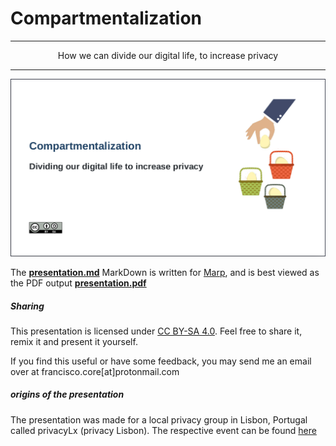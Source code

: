 # Compartmentalization

-----
<center>How we can divide our digital life, to increase privacy</center>

----
![First Slide](https://raw.githubusercontent.com/francisco-core/presentation-compartmentalization/master/images/first-slide.png)

The [**presentation.md**](./presentation.md) MarkDown is written for [Marp](https://yhatt.github.io/marp/), and is best viewed as the PDF output [**presentation.pdf**](./presentation.pdf)

##### Sharing

This presentation is licensed under [CC BY-SA 4.0](http://creativecommons.org/licenses/by-sa/4.0/). Feel free to share it, remix it and present it yourself.

If you find this useful or have some feedback, you may send me an email over at francisco.core[at]protonmail.com 

##### origins of the presentation
The presentation was made for a local privacy group in Lisbon, Portugal called privacyLx (privacy Lisbon). The respective event can be found [here](https://privacylx.org/en/events/passwords-and-compartmentalization/)
